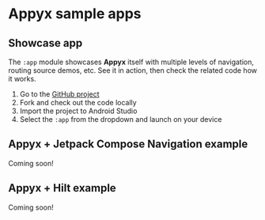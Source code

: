 # Appyx sample apps

## Showcase app

The `:app` module showcases **Appyx** itself with multiple levels of navigation, routing source demos, etc. See it in action, then check the related code how it works.

1. Go to the [GitHub project](https://github.com/bumble-tech/appyx)
2. Fork and check out the code locally
3. Import the project to Android Studio
4. Select the `:app` from the dropdown and launch on your device


## Appyx + Jetpack Compose Navigation example 

Coming soon!


## Appyx + Hilt example

Coming soon!
